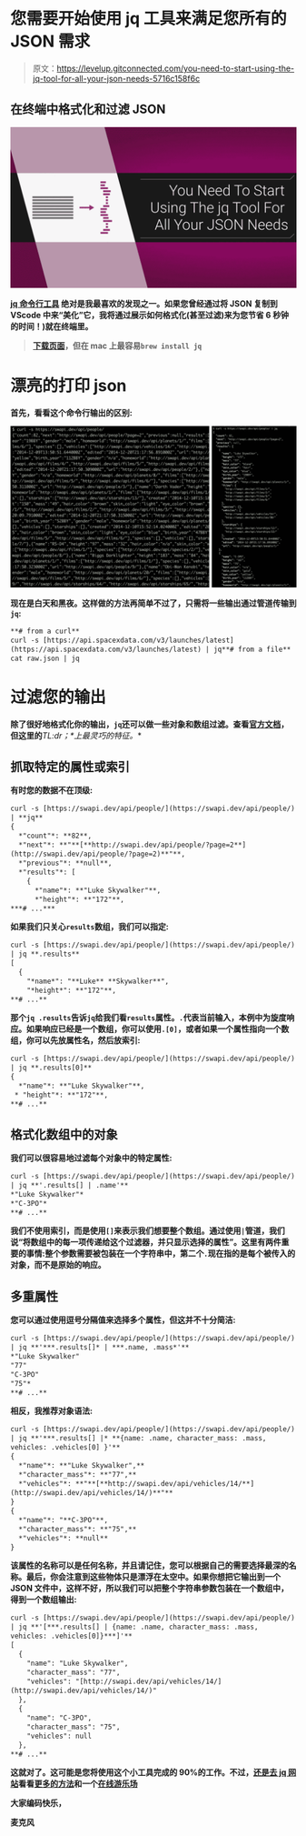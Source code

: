 # 您需要开始使用 jq 工具来满足您所有的 JSON 需求

> 原文：<https://levelup.gitconnected.com/you-need-to-start-using-the-jq-tool-for-all-your-json-needs-5716c158f6c>

## 在终端中格式化和过滤 JSON

![](img/7fd6b078454489cb04e4d0631bdea401.png)

**[**jq 命令行工具**](https://stedolan.github.io/jq/) 绝对是我最喜欢的发现之一。如果您曾经通过将 JSON 复制到 VScode 中来“美化”它，我将通过展示如何格式化(甚至过滤)来为您节省 6 秒钟的时间！)就在终端里。**

> **[下载页面](https://stedolan.github.io/jq/download/)，但在 mac 上最容易`brew install jq`**

# **漂亮的打印 json**

**首先，看看这个命令行输出的区别:**

**![](img/4ff09051941f8b245f0921b1470fff5c.png)**

**现在是白天和黑夜。这样做的方法再简单不过了，只需将一些输出通过管道传输到`jq`:**

```
**# from a curl**
curl -s [https://api.spacexdata.com/v3/launches/latest](https://api.spacexdata.com/v3/launches/latest) | jq**# from a file** 
cat raw.json | jq
```

# **过滤您的输出**

**除了很好地格式化你的输出，`jq`还可以做一些对象和数组过滤。查看[官方文档](https://stedolan.github.io/jq/tutorial/)，但这里的***TL:dr；*上**最灵巧的特征。**

## **抓取特定的属性或索引**

**有时您的数据不在顶级:**

```
curl -s [https://swapi.dev/api/people/](https://swapi.dev/api/people/) | **jq**
{
  *"count"*: **82**,
  *"next"*: **"**[**http://swapi.dev/api/people/?page=2**](http://swapi.dev/api/people/?page=2)**"**,
  *"previous"*: **null**,
  *"results"*: [
    {
      *"name"*: **"Luke Skywalker"**,
      *"height"*: **"172"**,
***# ...***
```

**如果我们只关心`results`数组，我们可以指定:**

```
curl -s [https://swapi.dev/api/people/](https://swapi.dev/api/people/) | jq **.results**
[
  {
    "*name*": "**Luke** **Skywalker**",
    "*height*": **"172"**,
**# ...**
```

**那个`jq .results`告诉`jq`给我们看`results`属性。`.`代表当前输入，本例中为旋度响应。如果响应已经是一个数组，你可以使用`.[0]`，或者如果一个属性指向一个数组，你可以先放属性名，然后放索引:**

```
curl -s [https://swapi.dev/api/people/](https://swapi.dev/api/people/) | jq **.results[0]**
{
  *"name"*: **"Luke Skywalker"**,
 * "height"*: **"172"**,
**# ...**
```

## **格式化数组中的对象**

**我们可以很容易地过滤每个对象中的特定属性:**

```
curl -s [https://swapi.dev/api/people/](https://swapi.dev/api/people/) | jq **'.results[] | .name'**
*"Luke Skywalker"*
*"C-3PO"*
**# ...**
```

**我们不使用索引，而是使用`[]`来表示我们想要整个数组。通过使用`|`管道，我们说“将数组中的每一项传递给这个过滤器，并只显示选择的属性”。这里有两件重要的事情:整个参数需要被包装在一个字符串中，第二个`.`现在指的是每个被传入的对象，而不是原始的响应。**

## **多重属性**

**您可以通过使用逗号分隔值来选择多个属性，但这并不十分简洁:**

```
curl -s [https://swapi.dev/api/people/](https://swapi.dev/api/people/) | jq **'***.results[]* | ***.name, .mass*'**
*"Luke Skywalker"
"77"
"C-3PO"
"75"*
**# ...**
```

**相反，我推荐对象语法:**

```
curl -s [https://swapi.dev/api/people/](https://swapi.dev/api/people/) | jq **'***.results[] |* **{name: .name, character_mass: .mass, vehicles: .vehicles[0] }'**
{
  *"name"*: **"Luke Skywalker",**
  *"character_mass"*: **"77",**
  *"vehicles"*: **"**[**http://swapi.dev/api/vehicles/14/**](http://swapi.dev/api/vehicles/14/)**"**
}
{
  *"name"*: "**C-3PO"**,
  *"character_mass"*: **"75",**
  *"vehicles"*: **null**
}
```

**该属性的名称可以是任何名称，并且请记住，您可以根据自己的需要选择最深的名称。最后，你会注意到这些物体只是漂浮在太空中。如果你想把它输出到一个 JSON 文件中，这样不好，所以我们可以把整个字符串参数包装在一个数组中，得到一个数组输出:**

```
curl -s [https://swapi.dev/api/people/](https://swapi.dev/api/people/) | jq **'[***.results[] | {name: .name, character_mass: .mass, vehicles: .vehicles[0]}***]'**
[
  {
    "name": "Luke Skywalker",
    "character_mass": "77",
    "vehicles": "[http://swapi.dev/api/vehicles/14/](http://swapi.dev/api/vehicles/14/)"
  },
  {
    "name": "C-3PO",
    "character_mass": "75",
    "vehicles": null
  },
**# ...**
```

**这就对了。这可能是您将使用这个小工具完成的 90%的工作。不过，[还是去 jq 网站](https://stedolan.github.io/jq/)看看[更多的方法](https://stedolan.github.io/jq/manual/)和一个[在线游乐场](https://jqplay.org)**

**大家编码快乐，**

**麦克风**